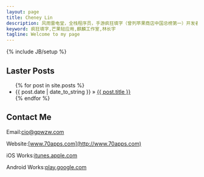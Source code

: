 ```yaml
---
layout: page
title: Cheney Lin
description: 风雨雷电堂，全栈程序员，手游疯狂填字（曾列苹果商店中国总榜第一）开发者。
keyword: 疯狂填字,芒果轻应用,麒麟工作室,林长宇
tagline: Welcome to my page
---
```

{% include JB/setup %}

## Laster Posts

<ul class="posts">
  {% for post in site.posts %}
    <li><span>{{ post.date | date_to_string }}</span> &raquo; <a href="{{ BASE_PATH }}{{ post.url }}">{{ post.title }}</a></li>
  {% endfor %}
</ul>

## Contact Me

Email:<cio@gpwzw.com>

Website:[www.70apps.com](http://www.70apps.com)

iOS Works:[itunes.apple.com](https://itunes.apple.com/us/artist/gpwzw.com/id483504269)

Android Works:[play.google.com](https://play.google.com/store/apps/details?id=com.gpwzw.appchinesewordcross)
